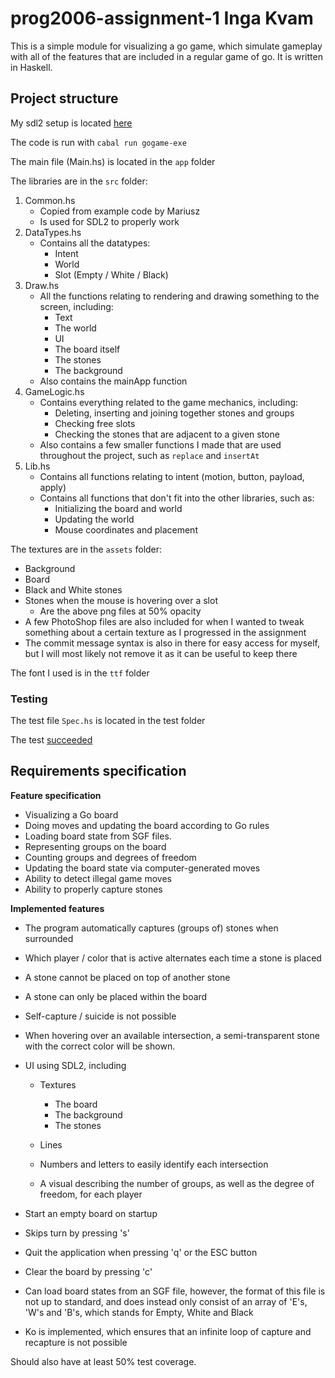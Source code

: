 # prog2006-assignment-1 Inga Kvam

This is a simple module for visualizing a go game, which simulate gameplay with all of the features that are included in a regular game of go. It is written in Haskell.

## Project structure

My sdl2 setup is located [here](https://github.com/ingakv/sdlpain)

The code is run with `cabal run gogame-exe`

The main file (Main.hs) is located in the `app` folder

The libraries are in the `src` folder:

1. Common.hs
   - Copied from example code by Mariusz
   - Is used for SDL2 to properly work
2. DataTypes.hs
   - Contains all the datatypes:
     - Intent
     - World
     - Slot (Empty / White / Black)
3. Draw.hs
   - All the functions relating to rendering and drawing something to the screen, including:
     - Text
     - The world
     - UI
     - The board itself
     - The stones
     - The background
   - Also contains the mainApp function
4. GameLogic.hs
   - Contains everything related to the game mechanics, including:
     - Deleting, inserting and joining together stones and groups
     - Checking free slots
     - Checking the stones that are adjacent to a given stone
   - Also contains a few smaller functions I made that are used throughout the project, such as `replace` and `insertAt`
5. Lib.hs
   - Contains all functions relating to intent (motion, button, payload, apply)
   - Contains all functions that don't fit into the other libraries, such as:
     - Initializing the board and world
     - Updating the world
     - Mouse coordinates and placement

The textures are in the `assets` folder:

- Background
- Board
- Black and White stones
- Stones when the mouse is hovering over a slot
  - Are the above png files at 50% opacity
- A few PhotoShop files are also included for when I wanted to tweak something about a certain texture as I progressed in the assignment
- The commit message syntax is also in there for easy access for myself, but I will most likely not remove it as it can be useful to keep there

The font I used is in the `ttf` folder

### Testing

The test file `Spec.hs` is located in the test folder

The test [succeeded](test/gogame-0.1.0.0-gogame-test.log)

## Requirements specification

**Feature specification**

* Visualizing a Go board
* Doing moves and updating the board according to Go rules
* Loading board state from SGF files.
* Representing groups on the board
* Counting groups and degrees of freedom
* Updating the board state via computer-generated moves
* Ability to detect illegal game moves
* Ability to properly capture stones

**Implemented features**

* The program automatically captures (groups of) stones when surrounded
* Which player / color that is active alternates each time a stone is placed
* A stone cannot be placed on top of another stone
* A stone can only be placed within the board
* Self-capture / suicide is not possible
* When hovering over an available intersection, a semi-transparent stone with the correct color will be shown.
* UI using SDL2, including

  * Textures

    * The board
    * The background
    * The stones
  * Lines
  * Numbers and letters to easily identify each intersection
  * A visual describing the number of groups, as well as the degree of freedom, for each player
* Start an empty board on startup
* Skips turn by pressing 's'
* Quit the application when pressing 'q' or the ESC button
* Clear the board by pressing 'c'
* Can load board states from an SGF file, however, the format of this file is not up to standard, and does instead only consist of an array of 'E's, 'W's and 'B's, which stands for Empty, White and Black
* Ko is implemented, which ensures that an infinite loop of capture and recapture is not possible



Should also have at least 50% test coverage.

